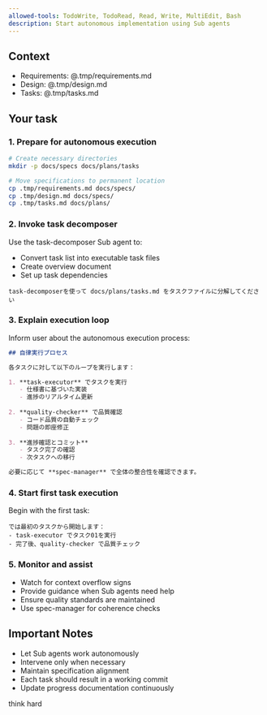 ```yaml
---
allowed-tools: TodoWrite, TodoRead, Read, Write, MultiEdit, Bash
description: Start autonomous implementation using Sub agents
---
```


## Context
- Requirements: @.tmp/requirements.md
- Design: @.tmp/design.md
- Tasks: @.tmp/tasks.md

## Your task

### 1. Prepare for autonomous execution
```bash
# Create necessary directories
mkdir -p docs/specs docs/plans/tasks

# Move specifications to permanent location
cp .tmp/requirements.md docs/specs/
cp .tmp/design.md docs/specs/
cp .tmp/tasks.md docs/plans/
```

### 2. Invoke task decomposer
Use the task-decomposer Sub agent to:
- Convert task list into executable task files
- Create overview document
- Set up task dependencies

```
task-decomposerを使って docs/plans/tasks.md をタスクファイルに分解してください
```

### 3. Explain execution loop
Inform user about the autonomous execution process:

```markdown
## 自律実行プロセス

各タスクに対して以下のループを実行します：

1. **task-executor** でタスクを実行
   - 仕様書に基づいた実装
   - 進捗のリアルタイム更新
   
2. **quality-checker** で品質確認
   - コード品質の自動チェック
   - 問題の即座修正
   
3. **進捗確認とコミット**
   - タスク完了の確認
   - 次タスクへの移行

必要に応じて **spec-manager** で全体の整合性を確認できます。
```

### 4. Start first task execution
Begin with the first task:

```
では最初のタスクから開始します：
- task-executor でタスク01を実行
- 完了後、quality-checker で品質チェック
```

### 5. Monitor and assist
- Watch for context overflow signs
- Provide guidance when Sub agents need help
- Ensure quality standards are maintained
- Use spec-manager for coherence checks

## Important Notes
- Let Sub agents work autonomously
- Intervene only when necessary
- Maintain specification alignment
- Each task should result in a working commit
- Update progress documentation continuously

think hard